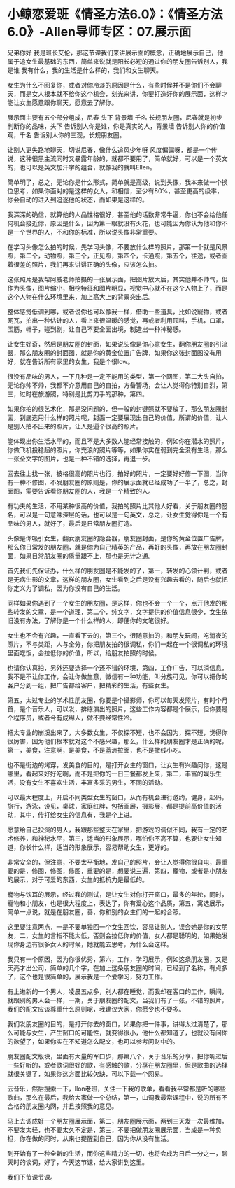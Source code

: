 # 小鲸恋爱班《情圣方法6.0》：《情圣方法6.0》-Allen导师专区：07.展示面

兄弟你好 我是班长艾伦，那这节课我们来讲展示面的概念，正确地展示自己，他属于追女生最基础的东西，简单来说就是阳长必短的通过你的朋友圈告诉别人，我是谁 我有什么，我的生活是什么样的，我们和女生聊天。

女生为什么不回复你，或者对你冷淡的原因是什么，有些时候并不是你们不会聊天，而是女人根本就不给你这个机会，刻光来讲，你要打造好你的展示面，这样才能让女生愿意跟你聊天，愿意去了解你。

展示面主要有五个部分组成，尼春 头下 背景墙 千名 长规朋友圈，尼春就是初步判断你的品味，头下 告诉别人你是谁，你是真实的人，背景墙 告诉别人你的价值观，千名 告诉别人你的三观，长规朋友圈。

让别人更失路地聊天，切说尼春，像什么追风少年呀 风度偏偏呀，都是一个传说，这种很黑主流同时又暴露年龄的，就都不要用了，简单就好，可以是一个英文的，也可以是英文加汗字的组合，就像我的就叫Ellen。

简单明了，总之，无论你是什么形式，简单就是高级，说到头像，我本来做一个换位思考，如果你面对的是这样的女人，和相信，至少有80%，甚至更高的级率，你会自动的进入到追逐他的状态，而如果是这样的。

我深深的确信，就算他的人品性格很好，甚至他的话数非常牛逼，你也不会给他任何机会接近你，原因是什么，因为第一眼就没有火花，也可能因为你认为他和你不是一个世界的人，不和你的标准，所以说头像非常重要。

在学习头像怎么拍的时候，先学习头像，不要放什么样的照片，那第一个就是风景照，第二个，动物照，第三个，正见照，第四个，卡通照，第五个，往途，或者画着很差的照片，我们再来讲讲正确的头像，应该怎么拍。

这张照片是我帮阿威老师拍摄的一张展示面，把图片放大后，其实他并不帅气，但作为头像，图片缩小，相挖特征和图片明显，视觉中心就不在这个人物上了，而是这个人物在什么环境里来，加上高大上的背景突出后。

整体感觉低调到哪，或者说你也可以像我一样，借助一些道具，比如说寵物，或者网瓦，拍出一种估计的人，看上来很温暖的感觉，再或者利用顶料，手机，口罩，围筋，帽子，碰到剧，让自己不要全面出境，制造出一种神秘感。

让女生好奇，然后是朋友圈的封面，如果说头像是你心意女生，翻你朋友圈的引流器，那么朋友圈的封面图，就是你的黄金位置广告牌，如果你这张封面图没有用好，就在告诉所有家里的女生，我是个很low。

很没有品味的男人，一下几种是一定不能用的类型，第一个网图，第二大头自拍，无论你帅不帅，我都不介意用自己的自拍，方备警场，会让人觉得你特别自烈，第三，过时在旅游照，特别是比剪刀手的那种，第四。

如果你拍的很艺术化，那是没问题的，但一般的封键照就不要放了，那么朋友圈封面，到底选用什么样的照片呢，封面一定要展现出自己的价值，所谓的价值，让人是别人拍不出来的照片，让人是逼个很高的照片。

能体现出你生活水平的，而且不是大多数人能经常接触的，例如你在潜水的照片，你做飞机投稳超的照片，你充浪的照片等等，如果你实在弱到完全没有生活，那么一张全文字的图片，也是一种不错的选择，再退一步。

回去往上找一张，披格很高的照片也行，拍好的照片，一定要好好修一下图，当你有一种不修图，不发朋友圈的原则是，你的展示面就已经成功了一半了，总之，封面图，需要告诉看你朋友圈的人，我是一个精致的人。

有功夫的生活，不用某种很高的价值，我拍的照片比其他人好看，关于朋友圈的签名，可以是一句意味深层的话，也可以是一句英文，总之，让女生觉得你是一个有品味的男人，就好了，最后是日常朋友圈打造。

头像是你吸引女生，翻女朋友圈的隐合器，朋友圈封面，是你的黄金位置广告牌，那么你日常发的朋友圈，就是你为自己精英的产品，再好的头像，再放在朋友圈封面，如果日常朋友圈的质量跟不上，那也是无计之通。

首先我们先保证办，什么样的朋友圈是不能发的了，第一，转发的心领计判，或者是无病生影的文章，这样的朋友圈，女生看到之后是没有兴趣去看的，随后也就把你定义为了调私，因为你没有自己的生活。

同样如果你遇到了一个女生的朋友圈，是这样，你也不会一个一个，点开他发的那些转发的文章，是一个道理，第二个，纯文字，文字提供的价值信息很少，女生依旧没有办法，了解你是一个什么样的人，即便你的文笔很好。

女生也不会有兴趣，一直看下去的，第三个，很随意拍的，和朋友玩闹，吃消夜的照片，不与类距，人与全分，你把朋友拍的很调私，你们一起在一个很调私的环境里面吃饭，会拉低你的价值，所以，给朋友拍照的时候。

也请你认真拍，另外还要选择一个还不错的环境，第四，工作广告，可以消信息，我不是不让你工作，会让你做生意，微信有一种功能，叫分族可见，你可以把你的客户分到一组，把广告都给客户，把精彩的生活，有些女生。

第五，太过专业的学术性朋友圈，你要是个攝影师，你可以每天发照片，有时个月首，是个音乐人，可以发，排练演出的照片，这些工作内容都是个展示，但你要是个程序员，或者今有成绵人，做不要经常性冷。

把太专业的崩溪出来了，大多数女生，不仅探不短，也不会因为，探不短，觉得你很厉害，因为他们根本就对这个不感兴趣，那么，什么样的朋友圈才是正确的呢，第一，美食，注意啊，是美食，不是蓝洲拉面，也不是撒线小吃。

也不是街边的烤穿，发美食的目的，是打开女生的窗口，让女生有兴趣问你，这是哪里，看起来好好吃啊，而不是把你的一日三餐都发上来，第二，丰富的娱乐生活，没有女生不喜欢生活，丰富多采的男生，不同的活动。

可以最大程度上，开启不同类型女生的窗口，从而有机会进行邀约，健身，起码，旅行，游泳，设见，桌球，家庭红胖，包括画展，摄影展，都是提前高价值的活动，其中，传打给女生的信息有，我是个上进。

愿意给自己投资的男人，我跟那些整天在家里，把游戏的调似不同，我有一定的艺术修养，和神秘水平，第三，适当的形象展示，哪怕你不高不算，也要让女生知道，你长什么样，适当的形象展示，容易帮助女生，更好的。

非常安全的，但注意，不要太平衡地，发自己的照片，会让人觉得你很自电，最重要的是，修图，修图，修图，重要的是，想要说三遍，第四，寵物，或者是小朋友的展示，对于可爱的东西，女生的抵抗力是最低的。

寵物与饮耳的展示，经过我的测试，是让女生对你打开窗口，最多的年轮，同时，寵物和小朋友，也是很大程度上，表达了，你有爱心这个品质，第五，寓选展示，简单一点说，就是在朋友圈，善，你和别的女生们的一起的合照。

这里要注意两点，一是不要单独回一个女生回饮，容易让别人，误会她是你的女朋友，二，女生的言指不能太低，否则会拉低你的价值，女人都是聪明的，如果她发现你身边有很多女人的时候，她就能去思考，为什么会这样。

我只有一个原因，因为你很优秀，第六，工作，学习展示，例如这条朋友圈，又是天亮才出公司，简单的几个字，在加上这条朋友圈的时间，已经到了名称，有点多了，这个也是很简单的，展示我是一个爱学习，努力工作。

有上进新的一个男人，凌晨五点多，别人都在睡觉，而我却在客口的工作，瞬间，就跟别的男人会一样，一期，关于朋友圈的配文，当我们有了一张，不错的照片，我们的配文应该尊重什么原则呢，我建议大家，你愿少也不要多。

我们发朋友圈的目的，是打开你去的窗口，如果你把一件事，讲得太过清楚了，那么可能与女生，产生窗口的可能性，就变得很小，他什么都知道了，也就没有问你的欲望了，如果你实在不知道怎么配文，也可以参考问财中的。

朋友圈配文版块，里面有大量的军口步，那第八个，关于音乐的分享，把你听过后一些好听的，或者歌词很好的歌，有感触的歌，分享在朋友圈里，但是歌曲的选择就很关键了，如果你这方面比较欠缺，可以下载一个网易。

云音乐，然后搜索一下，Ilon老班，关注一下我的歌单，看看我平常都是听的哪些歌曲，那么在最后，我给大家做一个总结，第一，山调我最常课程中，说的所有不合格的朋友圈内网，并且按照我的意见。

马上去调成好一个朋友圈展示面，第二，朋友圈展示面，两到三天发一次最维加，不要发太轻，也不要太久不定是，第三，不要把做朋友圈展示面，当成是一种负担，你在做的同时，从来也提醒到自己，因为你从没有生活。

到开始有了一种全新的生活，而你这些精力的一切，也将会成为日后一分之一，聊天时的谈词，好了，今天这节课，给大家讲到这里。

我们下节课节课。